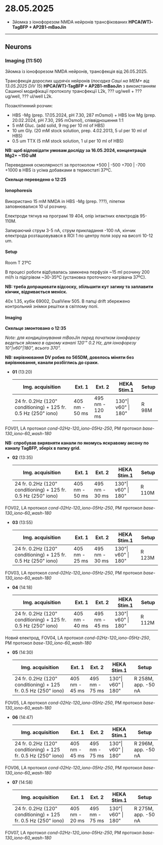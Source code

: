 28.05.2025
=========
- Зйомка з іонофорезом NMDA нейронів трансфікованих __HPCA(WT)-TagBFP + AP2B1-mBaoJin__

---

## Neurons
### Imaging (11:50)
Зйомка із іонофорезом NMDA нейронів, трансфекція від 26.05.2025.

Трансфекція дорослих щурячіх нейронів (_посадка Саші на MEM+ від 13.05.2025 DIV 15_)  __HPCA(WT)-TagBFP + AP2B1-mBaoJin__ з викоистанням Сашиної модифікації протоколу трансфекції L2k, ??? ug/well + ??? ug/well, ??? ul/well L2k.

Позаклітинний розчин:

- HBS -Mg (prep. 17.05.2024, pH 7.30,  287 mOsmol) + HBS low Mg (prep. 20.02.2024, pH 7.30,  295 mOsmol), співвідношення 1:1
- 5 mM Gluc. (add solid, 9 mg per 10 ml of HBS)
- 10 um Gly. (20 mM stock solution, prep. 4.02.2013, 5 ul per 10 ml of HBS)
- 0.5 um TTX (5 mM stock solution, 1 ul per 10 ml of HBS)

__NB: щоб відповідати умовам досліду за 16.05.2024, концентрація Mg2+ ~150 uM__

Переведення осмолярності за протоколом +500 | -500 +700 | -700 +1000 в HBS із усіма добавками в термостаті 37ºC.

__Cкельце переведено о 12:25__

#### Ionophoresis

Використано 15 mM NMDA in HBS -Mg (prep. ???), піпетки заповнювалися 10 ul розчину.

Електроди тягнув на програмі 19 404, опір інтактних електродів 95-110M.

Запираючий струм 3-5 nA, струм прикладання -100 nA, кінчик електрода розташовувався в ROI 1 по центру поля зору на висоті 10-12 um.

#### Setup
Room T 21ºC

В процесі роботи відбувалась замкнена перфузія ~15 ml розчину 200 ml/h із підігрівом ~30-35ºC (установка проточного нагрівача 37ºC).

__NB: треба допрацювати відсоску, збільшити кут загину та заплавити кінчик, відривається меніск.__

40x 1.35,  кубік 69002, DualView 505. В папці drift збережено контрольний знімки решітки в світлому полі.

#### Imaging

__Скельце змонтовано о 12:35__

_Note: для кондиціонування mBaoJin перед початком іонофорезу ведеться зйомка в одному каналі 120'" 0.2 Hz, для іонофорезу 10"|v60"|180", всього 370"._ 

__NB: вирівнювання DV робив по 565DM, довелось міняти без вирівнювання, канали розбіглись до сраки.__

- __01__ (13:20)

  | Img. acquisition                                             | Ext. 1         | Ext. 2          | HEKA Stim.1         | Setup |
  | ------------------------------------------------------------ | -------------- | --------------- | ------------------- | ----- |
  | 24 fr. 0.2Hz (120" conditioning) + 125 fr. 0.5 Hz (250" iono) | 405 nm - 50 ms | 495 nm - 120 ms | 130"\| v60" \| 180" | R 98M |

FOV01, LA протокол _cond-02Hz-120_iono-05Hz-250_, PM протокол _base-130_iono-60_wash-180_

__NB: спробував вирявняти канали по якомусь яскравому аксону по каналу TagBFP, зберіх в папку grid.__

- __02__ (13:35)

  | Img. acquisition                                             | Ext. 1         | Ext. 2         | HEKA Stim.1         | Setup  |
  | ------------------------------------------------------------ | -------------- | -------------- | ------------------- | ------ |
  | 24 fr. 0.2Hz (120" conditioning) + 125 fr. 0.5 Hz (250" iono) | 405 nm - 50 ms | 495 nm - 30 ms | 130"\| v60" \| 180" | R 110M |

FOV02, LA протокол _cond-02Hz-120_iono-05Hz-250_, PM протокол _base-130_iono-60_wash-180_

- __03__ (13:55)

  | Img. acquisition                                             | Ext. 1         | Ext. 2         | HEKA Stim.1         | Setup  |
  | ------------------------------------------------------------ | -------------- | -------------- | ------------------- | ------ |
  | 24 fr. 0.2Hz (120" conditioning) + 125 fr. 0.5 Hz (250" iono) | 405 nm - 25 ms | 495 nm - 30 ms | 130"\| v60" \| 180" | R 123M |

FOV03, LA протокол _cond-02Hz-120_iono-05Hz-250_, PM протокол _base-130_iono-60_wash-180_

- __04__ (14:18)

  | Img. acquisition                                             | Ext. 1         | Ext. 2         | HEKA Stim.1         | Setup  |
  | ------------------------------------------------------------ | -------------- | -------------- | ------------------- | ------ |
  | 24 fr. 0.2Hz (120" conditioning) + 125 fr. 0.5 Hz (250" iono) | 405 nm - 40 ms | 495 nm - 45 ms | 130"\| v60" \| 180" | R 112M |

Новий електрод, FOV04, LA протокол _cond-02Hz-120_iono-05Hz-250_, PM протокол _base-130_iono-60_wash-180_

- __05__ (14:30)

  | Img. acquisition                                             | Ext. 1         | Ext. 2         | HEKA Stim.1         | Setup               |
  | ------------------------------------------------------------ | -------------- | -------------- | ------------------- | ------------------- |
  | 24 fr. 0.2Hz (120" conditioning) + 125 fr. 0.5 Hz (250" iono) | 405 nm - 45 ms | 495 nm - 75 ms | 130"\| v60" \| 180" | R 258M, app. -50 nA |

FOV05, LA протокол _cond-02Hz-120_iono-05Hz-250_, PM протокол _base-130_iono-60_wash-180_

- __06__ (14:47)

  | Img. acquisition                                             | Ext. 1         | Ext. 2         | HEKA Stim.1         | Setup               |
  | ------------------------------------------------------------ | -------------- | -------------- | ------------------- | ------------------- |
  | 24 fr. 0.2Hz (120" conditioning) + 125 fr. 0.5 Hz (250" iono) | 405 nm - 45 ms | 495 nm - 75 ms | 130"\| v60" \| 180" | R 296M, app. -50 nA |

FOV06, LA протокол _cond-02Hz-120_iono-05Hz-250_, PM протокол _base-130_iono-60_wash-180_

- __07__ (14:58)

  | Img. acquisition                                             | Ext. 1         | Ext. 2         | HEKA Stim.1         | Setup               |
  | ------------------------------------------------------------ | -------------- | -------------- | ------------------- | ------------------- |
  | 24 fr. 0.2Hz (120" conditioning) + 125 fr. 0.5 Hz (250" iono) | 405 nm - 20 ms | 495 nm - 75 ms | 130"\| v60" \| 180" | R 275M, app. -50 nA |

FOV07, LA протокол _cond-02Hz-120_iono-05Hz-250_, PM протокол _base-130_iono-60_wash-180_